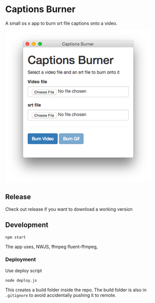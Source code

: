 # Captions Burner

A small os x app to burn srt file captions onto a video.

![Captions burner](./img/captions_burner.png)

## Release

Check out release if you want to download a working version

## Development

```
npm start
```
The app uses, NWJS, ffmpeg fluent-ffmpeg,  


### Deployment

Use deploy script

```
node deploy.js
```

This creates a build folder inside the repo. The build folder is also in `.gitignore` to avoid accidentally pushing it to remote.
